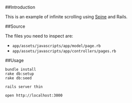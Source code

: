##Introduction

This is an example of infinite scrolling using [Spine](http://spinejs.com) and Rails.

##Source

The files you need to inspect are:

* `app/assets/javascripts/app/model/page.rb`
* `app/assets/javascripts/app/controllers/pages.rb`

##Usage

    bundle install
    rake db:setup
    rake db:seed
    
    rails server thin
    
    open http://localhost:3000